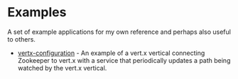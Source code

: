 # Examples

A set of example applications for my own reference and perhaps also useful to
others.

* [vertx-configuration](https://github.com/lukeolbrish/examples/tree/master/zookeeper/vertx-configuration) - An example of a vert.x vertical connecting Zookeeper to vert.x with a service that periodically updates a path being watched by the vert.x vertical.

